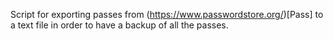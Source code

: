 Script for exporting passes from (https://www.passwordstore.org/)[Pass] to a text file in order to have a backup of all the passes.
